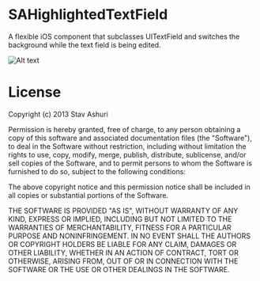 SAHighlightedTextField
======================

A flexible iOS component that subclasses UITextField and switches the background while the text field is being edited.

![Alt text](http://i923.photobucket.com/albums/ad76/stavash/ScreenShot2013-07-07at22951PM_zpsa55efd2e.png "Optional title")


License
=======

Copyright (c) 2013 Stav Ashuri

Permission is hereby granted, free of charge, to any person
obtaining a copy of this software and associated documentation
files (the "Software"), to deal in the Software without
restriction, including without limitation the rights to use,
copy, modify, merge, publish, distribute, sublicense, and/or sell
copies of the Software, and to permit persons to whom the
Software is furnished to do so, subject to the following
conditions:

The above copyright notice and this permission notice shall be
included in all copies or substantial portions of the Software.

THE SOFTWARE IS PROVIDED "AS IS", WITHOUT WARRANTY OF ANY KIND,
EXPRESS OR IMPLIED, INCLUDING BUT NOT LIMITED TO THE WARRANTIES
OF MERCHANTABILITY, FITNESS FOR A PARTICULAR PURPOSE AND
NONINFRINGEMENT. IN NO EVENT SHALL THE AUTHORS OR COPYRIGHT
HOLDERS BE LIABLE FOR ANY CLAIM, DAMAGES OR OTHER LIABILITY,
WHETHER IN AN ACTION OF CONTRACT, TORT OR OTHERWISE, ARISING
FROM, OUT OF OR IN CONNECTION WITH THE SOFTWARE OR THE USE OR
OTHER DEALINGS IN THE SOFTWARE.
